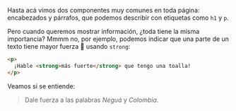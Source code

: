 Hasta acá vimos dos componentes muy comunes en toda página: encabezados y párrafos, que podemos describir con etiquetas como `h1`  y `p`. 

Pero cuando queremos mostrar información, ¿toda tiene la misma importancia? Mmmm no, por ejemplo, podemos indicar que una parte de un texto tiene mayor fuerza :muscle: usando `strong`: 

```html
<p>
  ¡Hable <strong>más fuerte</strong> que tengo una toalla!
</p>
```
Veamos si se entiende:

>  Dale fuerza a las palabras _Neguá_ y _Colombia_.